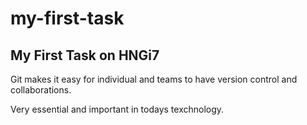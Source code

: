 # my-first-task

## My First Task on HNGi7

Git makes it easy for individual and teams to have version control and collaborations.

Very essential and important in todays texchnology. 
